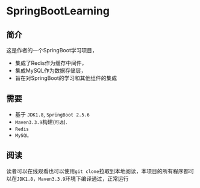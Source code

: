 # SpringBootLearning
## 简介
这是作者的一个SpringBoot学习项目，<br/>
* 集成了Redis作为缓存中间件，<br/>
* 集成MySQL作为数据存储层，<br/>
* 旨在对SpringBoot的学习和其他组件的集成

## 需要
* 基于 `JDK1.8`, `SpringBoot 2.5.6`
* `Maven3.3.9`构建(`可选`). 
* `Redis`
* `MySQL`

## 阅读    
读者可以在线观看也可以使用`git clone`拉取到本地阅读，本项目的所有程序都可以在`JDK1.8`，`Maven3.3.9`环境下编译通过，正常运行  

